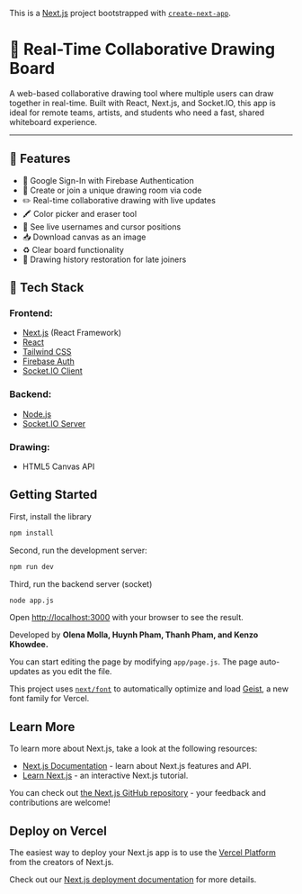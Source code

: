 This is a [Next.js](https://nextjs.org) project bootstrapped with [`create-next-app`](https://nextjs.org/docs/app/api-reference/cli/create-next-app).

# 🎨 Real-Time Collaborative Drawing Board

A web-based collaborative drawing tool where multiple users can draw together in real-time. Built with React, Next.js, and Socket.IO, this app is ideal for remote teams, artists, and students who need a fast, shared whiteboard experience.

---

## 🚀 Features

- 🔐 Google Sign-In with Firebase Authentication
- 🎯 Create or join a unique drawing room via code
- ✏️ Real-time collaborative drawing with live updates
- 🖍️ Color picker and eraser tool
- 👥 See live usernames and cursor positions
- 📥 Download canvas as an image
- ♻️ Clear board functionality
- 🔄 Drawing history restoration for late joiners

## 🧱 Tech Stack

### Frontend:
- [Next.js](https://nextjs.org/) (React Framework)
- [React](https://reactjs.org/)
- [Tailwind CSS](https://tailwindcss.com/)
- [Firebase Auth](https://firebase.google.com/)
- [Socket.IO Client](https://socket.io/)

### Backend:
- [Node.js](https://nodejs.org/)
- [Socket.IO Server](https://socket.io/)

### Drawing:
- HTML5 Canvas API

## Getting Started
First, install the library
```bash
npm install
```

Second, run the development server:

```bash
npm run dev
```

Third, run the backend server (socket)
```bash
node app.js
```

Open [http://localhost:3000](http://localhost:3000) with your browser to see the result.


Developed by **Olena Molla, Huynh Pham, Thanh Pham, and Kenzo Khowdee.** 




You can start editing the page by modifying `app/page.js`. The page auto-updates as you edit the file.

This project uses [`next/font`](https://nextjs.org/docs/app/building-your-application/optimizing/fonts) to automatically optimize and load [Geist](https://vercel.com/font), a new font family for Vercel.

## Learn More

To learn more about Next.js, take a look at the following resources:

- [Next.js Documentation](https://nextjs.org/docs) - learn about Next.js features and API.
- [Learn Next.js](https://nextjs.org/learn) - an interactive Next.js tutorial.

You can check out [the Next.js GitHub repository](https://github.com/vercel/next.js) - your feedback and contributions are welcome!

## Deploy on Vercel

The easiest way to deploy your Next.js app is to use the [Vercel Platform](https://vercel.com/new?utm_medium=default-template&filter=next.js&utm_source=create-next-app&utm_campaign=create-next-app-readme) from the creators of Next.js.

Check out our [Next.js deployment documentation](https://nextjs.org/docs/app/building-your-application/deploying) for more details.
